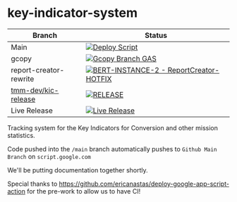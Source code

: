 # key-indicator-system

| Branch | Status |
| --- | --- |
| Main | [![Deploy Script](https://github.com/texas-mcallen-mission/key-indicator-system/actions/workflows/main.yml/badge.svg)](https://github.com/texas-mcallen-mission/key-indicator-system/actions/workflows/main.yml) |
| gcopy | [![Gcopy Branch GAS](https://github.com/texas-mcallen-mission/key-indicator-system/actions/workflows/gcopy.yml/badge.svg)](https://github.com/texas-mcallen-mission/key-indicator-system/actions/workflows/gcopy.yml) |
| report-creator-rewrite | [![BERT-INSTANCE-2 - ReportCreator-HOTFIX](https://github.com/texas-mcallen-mission/key-indicator-system/actions/workflows/BERT-INSTANCE-2.yml/badge.svg)](https://github.com/texas-mcallen-mission/key-indicator-system/actions/workflows/BERT-INSTANCE-2.yml) |
| [tmm-dev/kic-release](https://github.com/tmm-dev/kic-release) | [![RELEASE](https://github.com/tmm-dev/kic-release/actions/workflows/main.yml/badge.svg)](https://github.com/tmm-dev/kic-release/actions/workflows/main.yml) |
| Live Release | [![Live Release](https://github.com/tmm-dev/kic-release/actions/workflows/main.yml/badge.svg)](https://github.com/tmm-dev/kic-release/actions/workflows/main.yml) |

Tracking system for the Key Indicators for Conversion and other mission statistics.

Code pushed into the ``/main``  branch automatically pushes to ``Github Main Branch`` on ``script.google.com``

We'll be putting documentation together shortly.

Special thanks to <https://github.com/ericanastas/deploy-google-app-script-action> for the pre-work to allow us to have CI!
